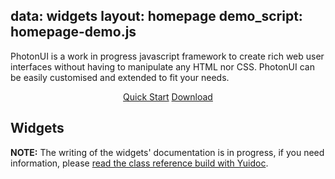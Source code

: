data: widgets
layout: homepage
demo_script: homepage-demo.js
---

PhotonUI is a work in progress javascript framework to create rich web user interfaces without having to manipulate any HTML nor CSS. PhotonUI can be easily customised and extended to fit your needs.

<p style="text-align: center"><a href="doc/quick-start.html" class="button-big">Quick Start</a> <a href="https://github.com/wanadev/PhotonUI/archive/master.zip" class="button-big">Download</a></p>


## Widgets

__NOTE:__ The writing of the widgets' documentation is in progress, if you need information, please [read the class reference build with Yuidoc][ref].

[ref]: ./ref/
